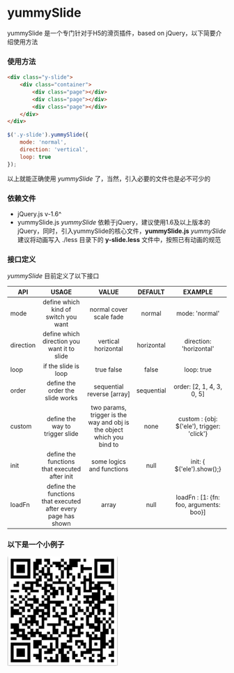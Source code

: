 # yummySlide
yummySlide 是一个专门针对于H5的滑页插件，based on jQuery，以下简要介绍使用方法

### 使用方法

``` html
<div class="y-slide">
	<div class="container">
		<div class="page"></div>
		<div class="page"></div>
		<div class="page"></div>
	</div>
</div>
```
``` javascript
$('.y-slide').yummySlide({
	mode: 'normal',
	direction: 'vertical',
	loop: true
});
```

以上就能正确使用 *yummySlide* 了，当然，引入必要的文件也是必不可少的

### 依赖文件

- jQuery.js v-1.6^
- yummySlide.js
*yummySlide* 依赖于jQuery，建议使用1.6及以上版本的jQuery，同时，引入yummySlide的核心文件，**yummySlide.js**
*yummySlide* 建议将动画写入 ./less 目录下的 **y-slide.less** 文件中，按照已有动画的规范

### 接口定义

*yummySlide* 目前定义了以下接口

| API           | USAGE                                | VALUE                           | DEFAULT     | EXAMPLE    |
| ------------- |:------------------------------------:| :------------------------------:|:-----------:|:----------:|
| mode          | define which kind of switch you want | normal cover scale fade         | normal      | mode: 'normal'|
| direction     | define which direction you want it to slide| vertical horizontal  | horizontal  | direction: 'horizontal' |
| loop          | if the slide is loop                 | true false                      | false       | loop: true |
| order         | define the order the slide works     | sequential reverse [array]      | sequential  | order: [2, 1, 4, 3, 0, 5] |
| custom        | define the way to trigger slide      | two params, trigger is the way and obj is the object which you bind to| none        | custom : {obj: $('ele'), trigger: 'click'}|
| init          | define the functions that executed after init | some logics and functions | null    | init: { $('ele').show();} |
| loadFn        | define the functions that executed after every page has shown | array | null | loadFn : [1: {fn: foo, arguments: boo}] |

### 以下是一个小例子

![yummySlide demo](./demo-qrcode.png "yummySlide demo")
